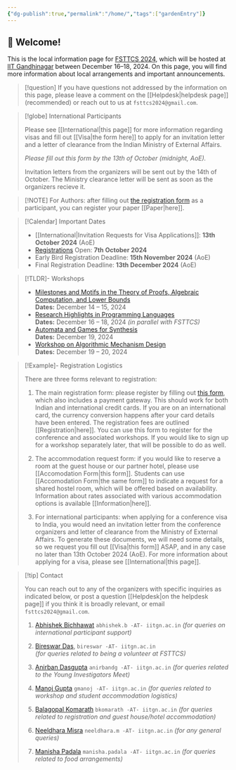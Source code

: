 ```yaml
---
{"dg-publish":true,"permalink":"/home/","tags":["gardenEntry"]}
---
```


## 👋 Welcome!

This is the local information page for [FSTTCS 2024](https://www.fsttcs.org.in/2024/), which will be hosted at [IIT Gandhinagar](https://www.iitgn.ac.in) between December 16–18, 2024. On this page, you will find more information about local arrangements and important announcements. 

> [!question] If you have questions not addressed by the information on this page, please leave a comment on the [[Helpdesk\|helpdesk page]] (recommended) or reach out to us at `fsttcs2024@gmail.com`.

> [!globe] International Participants
> 
> Please see [[International\|this page]] for more information regarding visas and fill out [[Visa\|the form here]] to apply for an invitation letter and a letter of clearance from the Indian Ministry of External Affairs. 
> 
> _Please fill out this form by the 13th of October (midnight, AoE)._ 
> 
> Invitation letters from the organizers will be sent out by the 14th of October.
> The Ministry clearance letter will be sent as soon as the organizers recieve it. 

> [!NOTE] For Authors: after filling out [the registration form](https://events.iitgn.ac.in/apply/application_fsttcs.php?eventid=26092024) as a participant, you can register your paper [[Paper\|here]].

> [!Calendar] Important Dates
> - [[International\|Invitation Requests for Visa Applications]]: **13th October 2024** (AoE)
> - [Registrations](https://events.iitgn.ac.in/apply/application_fsttcs.php?eventid=2609202) Open: **7th October 2024**
> - Early Bird Registration Deadline: **15th November 2024** (AoE)
> - Final Registration Deadline: **13th December 2024** (AoE)

> [!TLDR]- Workshops
> 
> - [Milestones and Motifs in the Theory of Proofs, Algebraic Computation, and Lower Bounds](https://mmcomplexity.github.io/)  
>     **Dates:** December 14 – 15, 2024  
> - [Research Highlights in Programming Languages](https://fmindia.cmi.ac.in/rhpl2024/)  
>     **Dates:** December 16 – 18, 2024  _(in parallel with FSTTCS)_
> - [Automata and Games for Synthesis](https://sites.google.com/view/fsttcs2024bworkshop/home)  
>     **Dates:** December 19, 2024  
> - [Workshop on Algorithmic Mechanism Design](http://www.tcs.tifr.res.in/~amd-24)  
>     **Dates:** December 19 – 20, 2024

> [!Example]- Registration Logistics
> 
> There are three forms relevant to registration:
> 
> 1. The main registration form: please register by filling out [this form](https://events.iitgn.ac.in/apply/application_fsttcs.php?eventid=26092024), which also includes a payment gateway. This should work for both Indian and international credit cards. If you are on an international card, the currency conversion happens after your card details have been entered. The registration fees are outlined [[Registration\|here]]. You can use this form to register for the conference and associated workshops. If you would like to sign up for a workshop separately later, that will be possible to do as well.
>    
> 2. The accommodation request form: if you would like to reserve a room at the guest house or our partner hotel, please use [[Accomodation Form\|this form]]. Students can use [[Accomodation Form\|the same form]] to indicate a request for a shared hostel room, which will be offered based on availability. Information about rates associated with various accommodation options is available [[Information\|here]].
>    
> 3. For international participants: when applying for a conference visa to India, you would need an invitation letter from the conference organizers and letter of clearance from the Ministry of External Affairs. To generate these documents, we will need some details, so we request you fill out [[Visa\|this form]] ASAP, and in any case no later than 13th October 2024 (AoE). For more information about applying for a visa, please see [[International\|this page]].
>    

> [!tip] Contact
> 
> You can reach out to any of the organizers with specific inquiries as indicated below, or post a question [[Helpdesk\|on the helpdesk page]] if you think it is broadly relevant, or email `fsttcs2024@gmail.com`.
> 
> 1. [Abhishek Bichhawat](https://iitgn.ac.in/faculty/cse/abhishek) `abhishek.b -AT- iitgn.ac.in`
>    *(for queries on international participant support)*
>    
> 2. [Bireswar Das](https://iitgn.ac.in/faculty/cse/bireswar), `bireswar -AT- iitgn.ac.in`   
>    *(for queries related to being a volunteer at FSTTCS)*
>    
> 3. [Anirban Dasgupta](https://iitgn.ac.in/faculty/cse/anirban) `anirbandg -AT- iitgn.ac.in`
>    *(for queries related to the Young Investigators Meet)*
>    
> 4. [Manoj Gupta](https://iitgn.ac.in/faculty/cse/manoj) `gmanoj -AT- iitgn.ac.in`
>    *(for queries related to workshop and student accommodation logistics)*
>    
> 5. [Balagopal Komarath](https://iitgn.ac.in/faculty/cse/balagopal) `bkomarath -AT- iitgn.ac.in`
>    *(for queries related to registration and guest house/hotel accommodation)*
>    
> 6. [Neeldhara Misra](https://iitgn.ac.in/faculty/cse/neeldhara) `neeldhara.m -AT- iitgn.ac.in`
>    *(for any general queries)*
>    
> 7. [Manisha Padala](https://iitgn.ac.in/faculty/cse/manisha) `manisha.padala -AT- iitgn.ac.in`
>    *(for queries related to food arrangements)*
> 

